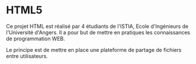 # HTML5
Ce projet HTML est réalisé par 4 étudiants de l'ISTIA, Ecole d'Ingénieurs de l'Université d'Angers. Il a pour but de mettre en pratiques les connaissances de programmation WEB.

Le principe est de mettre en place une plateforme de partage de fichiers entre utilisateurs.
